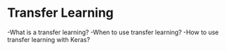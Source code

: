 # Transfer Learning

-What is a transfer learning?
-When to use transfer learning?
-How to use transfer learning with Keras?
